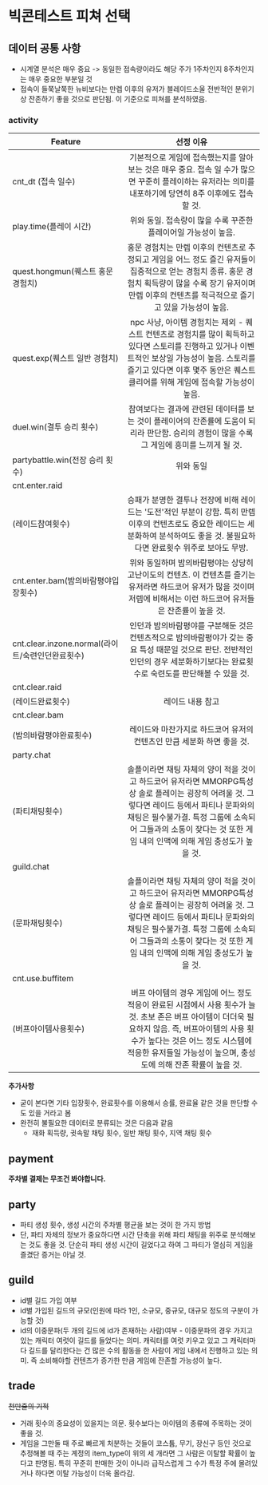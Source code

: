 # 빅콘테스트 피쳐 선택

## 데이터 공통 사항

- 시계열 분석은 매우 중요 -> 동일한 접속량이라도 해당 주가 1주차인지 8주차인지는 매우 중요한 부분일 것
- 접속이 들쭉날쭉한 뉴비보다는 만렙 이후의 유저가 블레이드소울 전반적인 분위기상 잔존하기 좋을 것으로 판단됨. 이 기준으로 피쳐를 분석하였음. 



### activity

| Feature                                          |                          선정 이유                           |
| ------------------------------------------------ | :----------------------------------------------------------: |
| cnt_dt (접속 일수)                               | 기본적으로 게임에 접속했는지를 알아보는 것은 매우 중요. 접속 일 수가 많으면 꾸준히 플레이하는 유저라는 의미를 내포하기에 당연히 8주 이후에도 접속할 것. |
| play.time(플레이 시간)                           | 위와 동일. 접속량이 많을 수록 꾸준한 플레이어일 가능성이 높음. |
| quest.hongmun(퀘스트 홍문 경험치)                | 홍문 경험치는 만렙 이후의 컨텐츠로 추정되고 게임을 어느 정도 즐긴 유저들이 집중적으로 얻는 경험치 종류. 홍문 경험치 획득량이 많을 수록 장기 유저이며 만렙 이후의 컨텐츠를 적극적으로 즐기고 있을 가능성이 높음. |
| quest.exp(퀘스트 일반 경험치)                    | npc 사냥, 아이템 경험치는 제외 - 퀘스트 컨텐츠로 경험치를 많이 획득하고 있다면 스토리를 진행하고 있거나 이벤트적인 보상일 가능성이 높음. 스토리를 즐기고 있다면 이후 몇주 동안은 퀘스트 클리어를 위해 게임에 접속할 가능성이 높음. |
| duel.win(결투 승리 횟수)                         | 참여보다는 결과에 관련된 데이터를 보는 것이 플레이어의 잔존률에 도움이 되리라 판단함. 승리의 경험이 많을 수록 그 게임에 흥미를 느끼게 될 것. |
| partybattle.win(전장 승리 횟수)                  |                          위와 동일                           |
| cnt.enter.raid
(레이드참여횟수)                   | 승패가 분명한 결투나 전장에 비해 레이드는 '도전'적인 부분이 강함. 특히 만렙 이후의 컨텐츠로도 중요한 레이드는 세분화하여 분석하여도 좋을 것. 불필요하다면 완료횟수 위주로 보아도 무방. |
| cnt.enter.bam(밤의바람평야입장횟수)              | 위와 동일하며 밤의바람평야는 상당히 고난이도의 컨텐츠. 이 컨텐츠를 즐기는 유저라면 하드코어 유저가 많을 것이며 저렙에 비해서는 이런 하드코어 유저들은 잔존률이 높을 것. |
| cnt.clear.inzone.normal(라이트/숙련인던완료횟수) | 인던과 밤의바람평야를 구분해둔 것은 컨텐츠적으로 밤의바람평야가 갖는 중요 특성 때문일 것으로 판단. 전반적인 인던의 경우 세분화하기보다는 완료횟수로 숙련도를 판단해볼 수 있을 것. |
| cnt.clear.raid
(레이드완료횟수)                   |                       레이드 내용 참고                       |
| cnt.clear.bam
(밤의바람평야완료횟수)              | 레이드와 마찬가지로 하드코어 유저의 컨텐츠인 만큼 세분화 하면 좋을 것. |
| party.chat
(파티채팅횟수)                         | 솔플이라면 채팅 자체의 양이 적을 것이고 하드코어 유저라면 MMORPG특성상 솔로 플레이는 굉장히 어려울 것. 그렇다면 레이드 등에서 파티나 문파와의 채팅은 필수불가결. 특정 그룹에 소속되어 그들과의 소통이 잦다는 것 또한 게임 내의 인맥에 의해 게임 충성도가 높을 것. |
| guild.chat
(문파채팅횟수)                         | 솔플이라면 채팅 자체의 양이 적을 것이고 하드코어 유저라면 MMORPG특성상 솔로 플레이는 굉장히 어려울 것. 그렇다면 레이드 등에서 파티나 문파와의 채팅은 필수불가결. 특정 그룹에 소속되어 그들과의 소통이 잦다는 것 또한 게임 내의 인맥에 의해 게임 충성도가 높을 것. |
| cnt.use.buffitem
(버프아이템사용횟수)             | 버프 아이템의 경우 게임에 어느 정도 적응이 완료된 시점에서 사용 횟수가 늘 것. 초보 존은 버프 아이템이 더더욱 필요하지 않음. 즉, 버프아이템의 사용 횟수가 높다는 것은 어느 정도 시스템에 적응한 유저들일 가능성이 높으며, 충성도에 의해 잔존 확률이 높을 것. |



**추가사항**

- 굳이 본다면 기타 입장횟수, 완료횟수를 이용해서 승률, 완료율 같은 것을 판단할 수도 있을 거라고 봄
- 완전히 불필요한 데이터로 분류되는 것은 다음과 같음
  - 재화 획득량, 귓속말 채팅 횟수, 일반 채팅 횟수, 지역 채팅 횟수



## payment

**주차별 결제는 무조건 봐야합니다.**



## party

- 파티 생성 횟수, 생성 시간의 주차별 평균을 보는 것이 한 가지 방법
- 단, 파티 자체의 정보가 중요하다면 시간 단축을 위해 파티 채팅을 위주로 분석해보는 것도 좋을 것. 단순히 파티 생성 시간이 길었다고 하여 그 파티가 열심히 게임을 즐겼단 증거는 아닐 것. 



## guild

- id별 길드 가입 여부
- id별 가입된 길드의 규모(인원에 따라 1인, 소규모, 중규모, 대규모 정도의 구분이 가능할 것)
- id의 이중문파(두 개의 길드에 id가 존재하는 사람)여부 - 이중문파의 경우 가지고 있는 캐릭터 여럿이 길드를 들었다는 의미. 캐릭터를 여럿 키우고 있고 그 캐릭터마다 길드를 달리한다는 건 많은 수의 활동을 한 사람이 게임 내에서 진행하고 있는 의미. 즉 소비해야할 컨텐츠가 증가한 만큼 게임에 잔존할 가능성이 높다. 



## trade

~~천만줄의 기적~~

- 거래 횟수의 중요성이 있을지는 의문. 횟수보다는 아이템의 종류에 주목하는 것이 좋을 것.
- 게임을 그만둘 때 주로 빠르게 처분하는 것들이 코스튬, 무기, 장신구 등인 것으로 추정해볼 때 주는 계정의 item_type이 위의 세 개라면 그 사람은 이탈할 확률이 높다고 판명됨. 특히 꾸준히 판매한 것이 아니라 급작스럽게 그 수가 특정 주에 몰려있거나 하다면 이탈 가능성이 더욱 올라감. 



